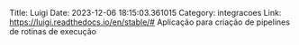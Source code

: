Title: Luigi
Date: 2023-12-06 18:15:03.361015
Category: integracoes
Link: https://luigi.readthedocs.io/en/stable/#
Aplicação para criação de pipelines de rotinas de execução
